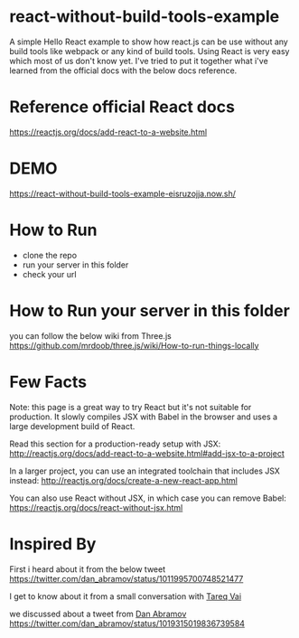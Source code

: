 # react-without-build-tools-example
A simple Hello React example to show how react.js can be use without any build tools like webpack or any kind of build tools. Using React is very easy which most of us don't know yet. I've tried to put it together what i've learned from the official docs with the below docs reference.

# Reference official React docs
https://reactjs.org/docs/add-react-to-a-website.html

# DEMO
https://react-without-build-tools-example-eisruzojja.now.sh/

# How to Run
 - clone the repo
 - run your server in this folder
 - check your url
 
# How to Run your server in this folder
you can follow the below wiki from Three.js
https://github.com/mrdoob/three.js/wiki/How-to-run-things-locally


# Few Facts
Note: this page is a great way to try React but it's not suitable for production.
It slowly compiles JSX with Babel in the browser and uses a large development build of React.

Read this section for a production-ready setup with JSX:
http://reactjs.org/docs/add-react-to-a-website.html#add-jsx-to-a-project

In a larger project, you can use an integrated toolchain that includes JSX instead:
http://reactjs.org/docs/create-a-new-react-app.html

You can also use React without JSX, in which case you can remove Babel:
https://reactjs.org/docs/react-without-jsx.html

# Inspired By
First i heard about it from the below tweet
https://twitter.com/dan_abramov/status/1011995700748521477

I get to know about it from a small conversation with 
[Tareq Vai](https://github.com/tarex/)

we discussed about a tweet from [Dan Abramov](https://github.com/gaearon)
https://twitter.com/dan_abramov/status/1019315019836739584

